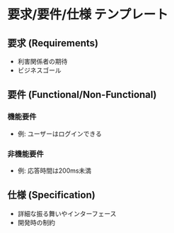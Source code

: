 # 要求/要件/仕様 テンプレート

## 要求 (Requirements)
- 利害関係者の期待
- ビジネスゴール

## 要件 (Functional/Non-Functional)
### 機能要件
- 例: ユーザーはログインできる
### 非機能要件
- 例: 応答時間は200ms未満

## 仕様 (Specification)
- 詳細な振る舞いやインターフェース
- 開発時の制約
